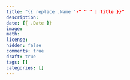 ```yaml
---
title: "{{ replace .Name "-" " " | title }}"
description: 
date: {{ .Date }}
image: 
math: 
license: 
hidden: false
comments: true
draft: true
tags: []
categories: []
---
```

